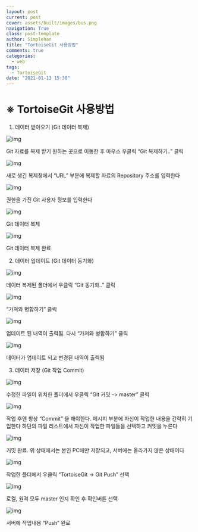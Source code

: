 ```yaml
---
layout: post
current: post
cover: assets/built/images/bus.png
navigation: True
class: post-template
author: Simplehan
title: "TortoiseGit 사용방법"
comments: true
categories:
  - web
tags:
  - TortoiseGit
date: "2021-01-13 15:30"
---
```


# ※	TortoiseGit 사용방법


1.	데이터 받아오기 (Git 데이터 복제)

![img](\assets\built\images\tortoisegit\tortoise25.png)

Git 자료를 복제 받기 원하는 곳으로 이동한 후 마우스 우클릭 “Git 복제하기..” 클릭




![img](\assets\built\images\tortoisegit\tortoise26.png)

새로 생긴 복제창에서 “URL” 부분에 복제할 자료의 Repository 주소를 입력한다





![img](\assets\built\images\tortoisegit\tortoise27.png)

권한을 가진 Git 사용자 정보를 입력한다






![img](\assets\built\images\tortoisegit\tortoise28.png)

Git 데이터 복제






![img](\assets\built\images\tortoisegit\tortoise29.png)

Git 데이터 복제 완료





2.	데이터 업데이트 (Git 데이터 동기화)

![img](\assets\built\images\tortoisegit\tortoise30.png)

데이터 복제된 폴더에서 우클릭 “Git 동기화..” 클릭







![img](\assets\built\images\tortoisegit\tortoise31.png)

“가져와 병합하기” 클릭







![img](\assets\built\images\tortoisegit\tortoise32.png)

업데이트 된 내역이 출력됨. 다시 “가져와 병합하기” 클릭






![img](\assets\built\images\tortoisegit\tortoise33.png)

데이터가 업데이트 되고 변경된 내역이 출력됨






3.	데이터 저장 (Git 작업 Commit)

![img](\assets\built\images\tortoisegit\tortoise34.png)

수정한 파일이 위치한 폴더에서 우클릭 “Git 커밋 -> master” 클릭







![img](\assets\built\images\tortoisegit\tortoise35.png)

작업 후엔 항상 “Commit” 을 해야한다.
메시지 부분에 자신이 작업한 내용을 간략히 기입한다
하단의 파일 리스트에서 자신이 작업한 파일들을 선택하고 커밋을 누른다






![img](\assets\built\images\tortoisegit\tortoise36.png)


커밋 완료. 위 상태에서는 본인 PC에만 저장되고, 서버에는 올라가지 않은 상태이다






![img](\assets\built\images\tortoisegit\tortoise37.png)

작업한 폴더에서 우클릭 “TortoiseGit → Git Push” 선택






![img](\assets\built\images\tortoisegit\tortoise38.png)

로컬, 원격 모두 master 인지 확인 후 확인버튼 선택






![img](\assets\built\images\tortoisegit\tortoise39.png)

서버에 작업내용 “Push” 완료